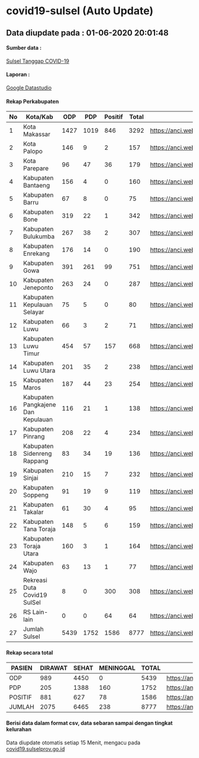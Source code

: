 
# covid19-sulsel (Auto Update)

## Data diupdate pada : 01-06-2020 20:01:48

#### Sumber data :
[Sulsel Tanggap COVID-19](https://covid19.sulselprov.go.id)

#### Laporan :
[Google Datastudio](https://datastudio.google.com/s/jythWGc1j4w)

#### Rekap Perkabupaten 
|No|Kota/Kab|ODP|PDP|Positif|Total|Link|
| --- | --- | --- | --- | --- | --- | --- |
|1|Kota Makassar|1427|1019|846|3292|https://anci.web.id/cor/kota_makassar|
|2|Kota Palopo|146|9|2|157|https://anci.web.id/cor/kota_palopo|
|3|Kota Parepare|96|47|36|179|https://anci.web.id/cor/kota_parepare|
|4|Kabupaten Bantaeng|156|4|0|160|https://anci.web.id/cor/kabupaten_bantaeng|
|5|Kabupaten Barru|67|8|0|75|https://anci.web.id/cor/kabupaten_barru|
|6|Kabupaten Bone|319|22|1|342|https://anci.web.id/cor/kabupaten_bone|
|7|Kabupaten Bulukumba|267|38|2|307|https://anci.web.id/cor/kabupaten_bulukumba|
|8|Kabupaten Enrekang|176|14|0|190|https://anci.web.id/cor/kabupaten_enrekang|
|9|Kabupaten Gowa|391|261|99|751|https://anci.web.id/cor/kabupaten_gowa|
|10|Kabupaten Jeneponto|263|24|0|287|https://anci.web.id/cor/kabupaten_jeneponto|
|11|Kabupaten Kepulauan Selayar|75|5|0|80|https://anci.web.id/cor/kabupaten_kepulauan_selayar|
|12|Kabupaten Luwu|66|3|2|71|https://anci.web.id/cor/kabupaten_luwu|
|13|Kabupaten Luwu Timur|454|57|157|668|https://anci.web.id/cor/kabupaten_luwu_timur|
|14|Kabupaten Luwu Utara|201|35|2|238|https://anci.web.id/cor/kabupaten_luwu_utara|
|15|Kabupaten Maros|187|44|23|254|https://anci.web.id/cor/kabupaten_maros|
|16|Kabupaten Pangkajene Dan Kepulauan|116|21|1|138|https://anci.web.id/cor/kabupaten_pangkajene_dan_kepulauan|
|17|Kabupaten Pinrang|208|22|4|234|https://anci.web.id/cor/kabupaten_pinrang|
|18|Kabupaten Sidenreng Rappang|83|34|19|136|https://anci.web.id/cor/kabupaten_sidenreng_rappang|
|19|Kabupaten Sinjai|210|15|7|232|https://anci.web.id/cor/kabupaten_sinjai|
|20|Kabupaten Soppeng|91|19|9|119|https://anci.web.id/cor/kabupaten_soppeng|
|21|Kabupaten Takalar|61|30|4|95|https://anci.web.id/cor/kabupaten_takalar|
|22|Kabupaten Tana Toraja|148|5|6|159|https://anci.web.id/cor/kabupaten_tana_toraja|
|23|Kabupaten Toraja Utara|160|3|1|164|https://anci.web.id/cor/kabupaten_toraja_utara|
|24|Kabupaten Wajo|63|13|1|77|https://anci.web.id/cor/kabupaten_wajo|
|25|Rekreasi Duta Covid19 SulSel|8|0|300|308|https://anci.web.id/cor/rekreasi_duta_covid19_sulsel|
|26|RS Lain-lain|0|0|64|64|https://anci.web.id/cor/rs_lain-lain|
|27|Jumlah Sulsel|5439|1752|1586|8777|https://anci.web.id/cor/jumlah_sulsel|

#### Rekap secara total

| PASIEN | DIRAWAT | SEHAT | MENINGGAL | TOTAL | LINK |
| ---- | -------- | ---- | ---- |  ---- | ---- |
| ODP | 989 | 4450 | 0 | 5439 | https://anci.web.id/cor/odp_detail.html |
| PDP | 205 | 1388 | 160 | 1752 | https://anci.web.id/cor/pdp_detail.html |
| POSITIF | 881 | 627 | 78 | 1586 | https://anci.web.id/cor/positif_detail.html |
| JUMLAH | 2075 | 6465 | 238 | 8777 | https://anci.web.id/cor/jumlah_sulsel/ |

 
#### Berisi data dalam format csv, data sebaran sampai dengan tingkat kelurahan

Data diupdate otomatis setiap 15 Menit, mengacu pada [covid19.sulselprov.go.id](https://covid19.sulselprov.go.id)

